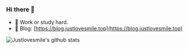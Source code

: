 ### Hi there 👋

<!--
**Justlovesmile/Justlovesmile** is a ✨ _special_ ✨ repository because its `README.md` (this file) appears on your GitHub profile.

Here are some ideas to get you started:

- 🔭 I’m currently working on ...
- 🌱 I’m currently learning ...
- 👯 I’m looking to collaborate on ...
- 🤔 I’m looking for help with ...
- 💬 Ask me about ...
- 📫 How to reach me: ...
- 😄 Pronouns: ...
- ⚡ Fun fact: ...
-->

- 🌱 Work or study hard.
- 💬 Blog: [https://blog.justlovesmile.top](https://blog.justlovesmile.top)

![Justlovesmile's github stats](https://github-readme-stats.vercel.app/api?username=Justlovesmile&show_icons=true&theme=dracula)
